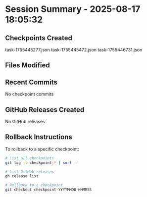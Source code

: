 # Session Summary - 2025-08-17 18:05:32

## Checkpoints Created
task-1755445277.json
task-1755445472.json
task-1755446731.json

## Files Modified


## Recent Commits
No checkpoint commits

## GitHub Releases Created
No GitHub releases

## Rollback Instructions
To rollback to a specific checkpoint:
```bash
# List all checkpoints
git tag -l checkpoint-* | sort -r

# List GitHub releases
gh release list

# Rollback to a checkpoint
git checkout checkpoint-YYYYMMDD-HHMMSS
```
